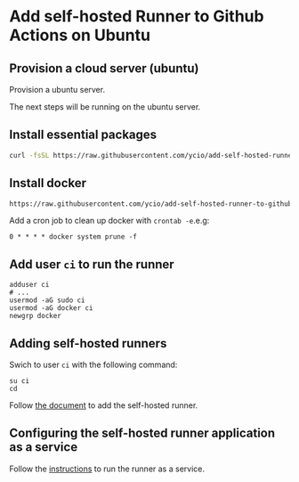 # Add self-hosted Runner to Github Actions on Ubuntu

## Provision a cloud server (ubuntu)

Provision a ubuntu server. 

The next steps will be running on the ubuntu server.

## Install essential packages

```bash
curl -fsSL https://raw.githubusercontent.com/ycio/add-self-hosted-runner-to-github-actions/main/install-packages.sh | bash
```

## Install docker

```bash
https://raw.githubusercontent.com/ycio/add-self-hosted-runner-to-github-actions/main/install-docker.sh | bash
```

Add a cron job to clean up docker with `crontab -e`.e.g:

```
0 * * * * docker system prune -f
```

## Add user `ci` to run the runner

```
adduser ci
# ...
usermod -aG sudo ci
usermod -aG docker ci
newgrp docker
```

## Adding self-hosted runners

Swich to user `ci` with the following command:

```
su ci
cd
```


Follow [the document](https://docs.github.com/en/actions/hosting-your-own-runners/adding-self-hosted-runners) to add the self-hosted runner.

## Configuring the self-hosted runner application as a service

Follow the [instructions](https://docs.github.com/en/actions/hosting-your-own-runners/configuring-the-self-hosted-runner-application-as-a-service) to run the runner as a service.
